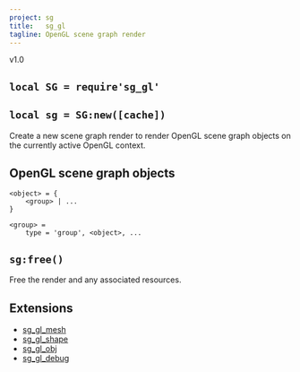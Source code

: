 ```yaml
---
project: sg
title:   sg_gl
tagline: OpenGL scene graph render
---
```


v1.0

## `local SG = require'sg_gl'`

## `local sg = SG:new([cache])`

Create a new scene graph render to render OpenGL scene graph objects on the currently active OpenGL context.

## OpenGL scene graph objects

~~~{.lua}
<object> = {
	<group> | ...
}

<group> =
	type = 'group', <object>, ...

~~~

## `sg:free()`

Free the render and any associated resources.

## Extensions

  * [sg_gl_mesh](sg_gl_mesh.html)
  * [sg_gl_shape](sg_gl_shape.html)
  * [sg_gl_obj](sg_gl_obj.html)
  * [sg_gl_debug](sg_gl_debug.html)
